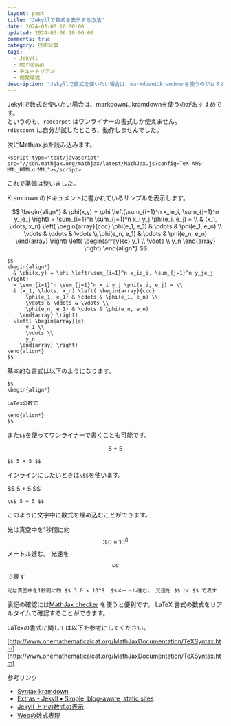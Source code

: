 ```yaml
---
layout: post
title: "Jekyllで数式を表示する方法"
date: 2024-03-06 10:00:00
updated: 2024-03-06 10:00:00
comments: true
category: 技術記事
tags:
  - Jekyll
  - Markdown
  - チュートリアル
  - 開発環境
description: "Jekyllで数式を使いたい場合は、markdownにkramdownを使うのがおすすめです。次にMathjax.jsを読み込みます。以上で準備が整ったので、LaTexの書式で数式を表現できます。"
---
```

Jekyllで数式を使いたい場合は、markdownにkramdownを使うのがおすすめです。  
というのも、`redcarpet` はワンライナーの書式しか使えません。  
`rdiscount` は自分が試したところ、動作しませんでした。

次にMathjax.jsを読み込みます。

```
<script type="text/javascript" src="//cdn.mathjax.org/mathjax/latest/MathJax.js?config=TeX-AMS-MML_HTMLorMML"></script>
```

これで準備は整いました。

Kramdown のドキュメントに書かれているサンプルを表示します。

$$
\begin{align*}
  & \phi(x,y) = \phi \left(\sum_{i=1}^n x_ie_i, \sum_{j=1}^n y_je_j \right)
  = \sum_{i=1}^n \sum_{j=1}^n x_i y_j \phi(e_i, e_j) = \\
  & (x_1, \ldots, x_n) \left( \begin{array}{ccc}
      \phi(e_1, e_1) & \cdots & \phi(e_1, e_n) \\
      \vdots & \ddots & \vdots \\
      \phi(e_n, e_1) & \cdots & \phi(e_n, e_n)
    \end{array} \right)
  \left( \begin{array}{c}
      y_1 \\
      \vdots \\
      y_n
    \end{array} \right)
\end{align*}
$$

```
$$
\begin{align*}
  & \phi(x,y) = \phi \left(\sum_{i=1}^n x_ie_i, \sum_{j=1}^n y_je_j \right)
  = \sum_{i=1}^n \sum_{j=1}^n x_i y_j \phi(e_i, e_j) = \\
  & (x_1, \ldots, x_n) \left( \begin{array}{ccc}
      \phi(e_1, e_1) & \cdots & \phi(e_1, e_n) \\
      \vdots & \ddots & \vdots \\
      \phi(e_n, e_1) & \cdots & \phi(e_n, e_n)
    \end{array} \right)
  \left( \begin{array}{c}
      y_1 \\
      \vdots \\
      y_n
    \end{array} \right)
\end{align*}
$$
```

基本的な書式は以下のようになります。

```
$$
\begin{align*}

LaTexの数式

\end{align*}
$$
```

また`$$`を使ってワンライナーで書くことも可能です。

$$ 5 + 5 $$

```
$$ 5 + 5 $$
```

インラインにしたいときは`\$$`を使います。

\$$ 5 + 5 $$

```
\$$ 5 + 5 $$
```

このように文字中に数式を埋め込むことができます。

光は真空中を1秒間に約 $$ 3.0 × 10^8  $$メートル進む。 光速を $$ cc $$ で表す

```
光は真空中を1秒間に約 $$ 3.0 × 10^8  $$メートル進む。 光速を $$ cc $$ で表す
```

表記の確認には[MathJax checker](http://gyafun.jp/ln/MathJax.html) を使うと便利です。
LaTeX 書式の数式をリアルタイムで確認することができます。

LaTexの書式に関しては以下を参考にしてください。

[http://www.onemathematicalcat.org/MathJaxDocumentation/TeXSyntax.htm](http://www.onemathematicalcat.org/MathJaxDocumentation/TeXSyntax.htm)

参考リンク

- [Syntax kramdown](http://kramdown.gettalong.org/syntax.html#math-blocks)
- [Extras - Jekyll • Simple, blog-aware, static sites](http://jekyllrb.com/docs/extras/)
- [Jekyll 上での数式の表示](http://sekika.github.io/2015/10/10/equation-on-jekyll/)
- [Webの数式表現](http://www.ic.daito.ac.jp/~mizutani/html/mathexpress.html)

<script type="text/javascript" src="//cdn.mathjax.org/mathjax/latest/MathJax.js?config=TeX-AMS-MML_HTMLorMML"></script>

